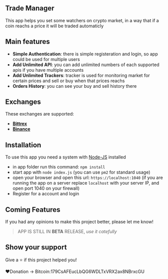 ## Trade Manager
This app helps you set some watchers on crypto market, in a way that if a coin reachs a price it will be traded automaticly

## Main features
* __Simple Authentication__: there is simple registeration and login, so app could be used for multiple users
* __Add Unlimited API__: you can add unlimited numbers of each supported apis if you have multiple accounts
* __Add Unlimited Trackers__: tracker is used for monitoring market for certain prices and sell or buy when that prices reachs
* __Orders History__: you can see your buy and sell history there

## Exchanges
These exchanges are supported:
* __[Bittrex](https://bittrex.com/)__
* __[Binance](https://www.binance.com/)__

## Installation
To use this app you need a system with [Node-JS](https://nodejs.org/en/download/) installed
* in app folder run this command: `npm install`
* start app with `node index.js` (you can use `pm2` for standard usage)
* open your browser and open this url: `https://localhost:1040` (if you are running the app on a server replace `localhost` with your server IP, and open port 1040 on your firewall)
* Register for a account and login

## Coming Features
If you had any opinions to make this project better, please let me know!
> APP IS STILL IN __BETA__ RELEASE, _use it catefully_

## Show your support
Give a ⭐️ if this project helped you!

❤️Donation -> Bitcoin:179CsAFEucLbQG6WDLTxVRX2ax8NBrxcGU
